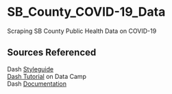 # SB_County_COVID-19_Data
Scraping SB County Public Health Data on COVID-19

## Sources Referenced   
Dash [Styleguide](https://codepen.io/chriddyp/pen/bWLwgP)     
[Dash Tutorial](https://www.datacamp.com/community/tutorials/learn-build-dash-python?utm_source=adwords_ppc&utm_campaignid=1565261270&utm_adgroupid=67750485268&utm_device=c&utm_keyword=&utm_matchtype=b&utm_network=g&utm_adpostion=&utm_creative=295208661496&utm_targetid=aud-299261629574:dsa-429603003980&utm_loc_interest_ms=&utm_loc_physical_ms=9031645&gclid=CjwKCAjwtNf6BRAwEiwAkt6UQlSmdbDhLHLgdjL4i0Zk2yoxg0N_5PAFsVQP1uH4GTCaTbDS0i2jnBoCW6gQAvD_BwE) on Data Camp   
Dash [Documentation](https://dash.plotly.com/)
